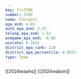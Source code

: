 ```yaml
---
key: frc3786
number: 3786
name: Chargers
epa_end: 4.83
auto_epa_end: 3.37
teleop_epa_end: 1.53
endgame_epa_end: -0.08
winrate: 0.3542
district_epa_rank: 120
district_epa_percentile: 0.0551
type: Team
---
```

[[2024waahs]]
[[2024wabon]]
